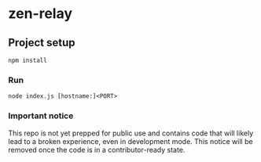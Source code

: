 # zen-relay

## Project setup

```
npm install
```

### Run

```
node index.js [hostname:]<PORT>
```

### Important notice

This repo is not yet prepped for public use and contains code that will likely lead to a broken experience, even in development mode. This notice will be removed once the code is in a contributor-ready state.
